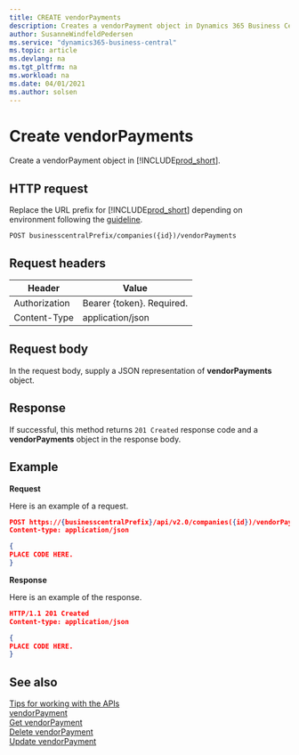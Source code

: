 ```yaml
---
title: CREATE vendorPayments  
description: Creates a vendorPayment object in Dynamics 365 Business Central.
author: SusanneWindfeldPedersen
ms.service: "dynamics365-business-central"
ms.topic: article
ms.devlang: na
ms.tgt_pltfrm: na
ms.workload: na
ms.date: 04/01/2021
ms.author: solsen
---
```


# Create vendorPayments
Create a vendorPayment object in [!INCLUDE[prod_short](../../../includes/prod_short.md)].

## HTTP request
Replace the URL prefix for [!INCLUDE[prod_short](../../../includes/prod_short.md)] depending on environment following the [guideline](../../v2.0/endpoints-apis-for-dynamics.md).

```
POST businesscentralPrefix/companies({id})/vendorPayments
```

## Request headers

|Header         |Value                    |
|---------------|-------------------------|
|Authorization  |Bearer {token}. Required.|
|Content-Type   |application/json         |

## Request body
In the request body, supply a JSON representation of **vendorPayments** object.

## Response
If successful, this method returns ```201 Created``` response code and a **vendorPayments** object in the response body.

## Example

**Request**

Here is an example of a request.

```json
POST https://{businesscentralPrefix}/api/v2.0/companies({id})/vendorPayments
Content-type: application/json

{
PLACE CODE HERE.
}
```

**Response**

Here is an example of the response. 

```json
HTTP/1.1 201 Created
Content-type: application/json

{
PLACE CODE HERE.
}
```


## See also
[Tips for working with the APIs](../../../developer/devenv-connect-apps-tips.md)     
[vendorPayment](../resources/dynamics_vendorPayment.md)  
[Get vendorPayment](dynamics_vendorPayment_Get.md)   
[Delete vendorPayment](dynamics_vendorPayment_Delete.md)   
[Update vendorPayment](dynamics_vendorPayment_Update.md)   


